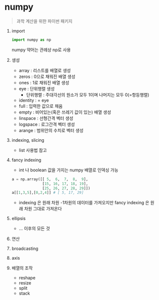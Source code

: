 # numpy

> 과학 계산을 위한 파이썬 패키지



1. import

   ```python
   import numpy as np
   ```

   numpy 약어는 관례상 np로 사용



2. 생성
   - array : 리스트를 배열로 생성
   - zeros : 0으로 채워진 배열 생성
   - ones : 1로 채워진 배열 생성
   - eye : 단위행렬 생성
     - 단위행렬 : 주대각선의 원소가 모두 1이며 나머지는 모두 0(=항등행렬)
   - identity : = eye
   - full : 입력한 값으로 채움
   - empty : 비어있는(혹은 쓰레기 값이 있는) 배열 생성
   - linspace : 선형간격 벡터 생성
   - logspace : 로그간격 벡터 생성
   - arange : 범위안의 수치로 벡터 생성



3. indexing, slicing
   - list 사용법 참고



4. fancy indexing

   - int 나 boolean 값을 가지는 numpy 배열로 인덱싱 가능

   ```python
   a = np.array([[ 5,  6,  7,  8,  9],
                 [15, 16, 17, 18, 19],
                 [25, 26, 27, 28, 29]])
   a[[1,3,5],[0,2,4]] # [ 5, 17, 29]
   ```

   - indexing 은 원래 차원 -1차원의 데이터를 가져오지만 fancy indexing 은 원래 차원 그대로 가져온다



5. ellipsis

   - ... 이후의 모든 것

   

6. 연산



7. broadcasting



8. axis



9. 배열의 조작

   - reshape
   - resize
   - split
   - stack

